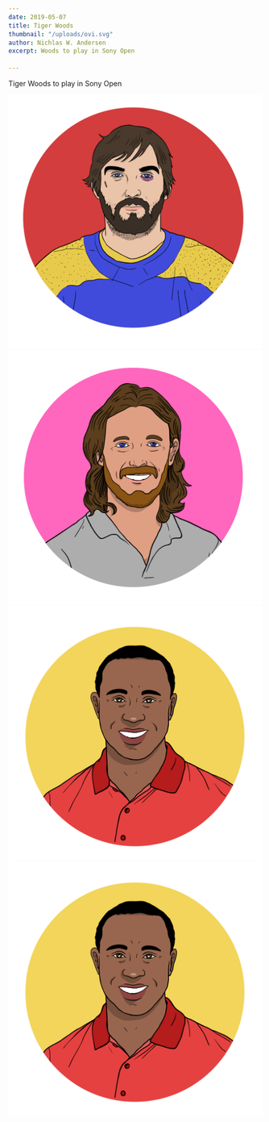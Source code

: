 ```yaml
---
date: 2019-05-07
title: Tiger Woods
thumbnail: "/uploads/ovi.svg"
author: Nichlas W. Andersen
excerpt: Woods to play in Sony Open

---
```

Tiger Woods to play in Sony Open

![](/uploads/ovi.svg)![](/uploads/tommy_fleetwood.svg)![](/uploads/tiger_woods.svg)![](/uploads/tiger_woods.svg)
